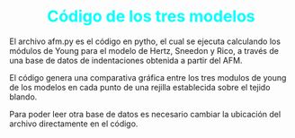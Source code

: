 # <span style="color:cyan"><center> Código de los tres modelos
El archivo afm.py es el código en pytho, el cual se ejecuta calculando los módulos de Young para el modelo de Hertz, Sneedon y Rico, a través de una base de datos de indentaciones obtenida a partir del AFM.

El código genera una comparativa gráfica entre los tres modulos de young de los modelos en cada punto de una rejilla establecida sobre el tejido blando.

Para poder leer otra base de datos es necesario cambiar la ubicación del archivo directamente en el código.

